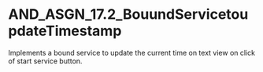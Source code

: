 # AND_ASGN_17.2_BouundServicetoupdateTimestamp

Implements a bound service to update the current time on text view on click of start service button.
